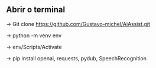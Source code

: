 ## Abrir o terminal
-> Git clone https://github.com/Gustavo-michel/AiAssist.git

-> python -m venv env

-> env/Scripts/Activate

-> pip install openai, requests, pydub, SpeechRecognition
